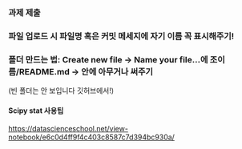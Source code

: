 ### 과제 제출
### 파일 업로드 시 파일명 혹은 커밋 메세지에 자기 이름 꼭 표시해주기!
### 폴더 만드는 법: Create new file -> Name your file...에 조이름/README.md -> 안에 아무거나 써주기
(빈 폴더는 안 보입니다 깃허브에서!)
#### Scipy stat 사용팁
https://datascienceschool.net/view-notebook/e6c0d4ff9f4c403c8587c7d394bc930a/
